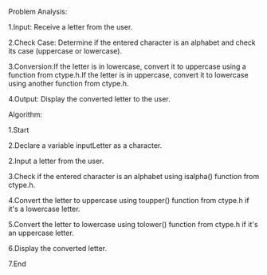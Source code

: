Problem Analysis:

1.Input: Receive a letter from the user.

2.Check Case: Determine if the entered character is an alphabet and check its case (uppercase or lowercase).

3.Conversion:If the letter is in lowercase, convert it to uppercase using a function from ctype.h.If the letter is in uppercase, convert it to lowercase using another function from ctype.h.

4.Output: Display the converted letter to the user.

Algorithm:

1.Start

2.Declare a variable inputLetter as a character.

2.Input a letter from the user.

3.Check if the entered character is an alphabet using isalpha() function from ctype.h.

4.Convert the letter to uppercase using toupper() function from ctype.h if it's a lowercase letter.

5.Convert the letter to lowercase using tolower() function from ctype.h if it's an uppercase letter.

6.Display the converted letter.

7.End
